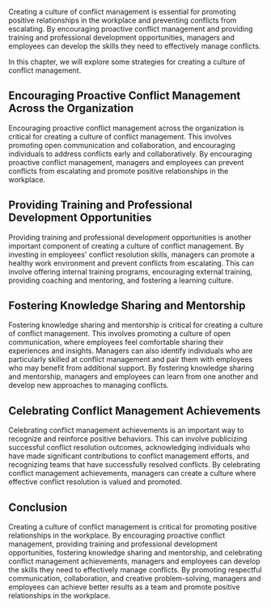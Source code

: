 
Creating a culture of conflict management is essential for promoting positive relationships in the workplace and preventing conflicts from escalating. By encouraging proactive conflict management and providing training and professional development opportunities, managers and employees can develop the skills they need to effectively manage conflicts.

In this chapter, we will explore some strategies for creating a culture of conflict management.

Encouraging Proactive Conflict Management Across the Organization
-----------------------------------------------------------------

Encouraging proactive conflict management across the organization is critical for creating a culture of conflict management. This involves promoting open communication and collaboration, and encouraging individuals to address conflicts early and collaboratively. By encouraging proactive conflict management, managers and employees can prevent conflicts from escalating and promote positive relationships in the workplace.

Providing Training and Professional Development Opportunities
-------------------------------------------------------------

Providing training and professional development opportunities is another important component of creating a culture of conflict management. By investing in employees' conflict resolution skills, managers can promote a healthy work environment and prevent conflicts from escalating. This can involve offering internal training programs, encouraging external training, providing coaching and mentoring, and fostering a learning culture.

Fostering Knowledge Sharing and Mentorship
------------------------------------------

Fostering knowledge sharing and mentorship is critical for creating a culture of conflict management. This involves promoting a culture of open communication, where employees feel comfortable sharing their experiences and insights. Managers can also identify individuals who are particularly skilled at conflict management and pair them with employees who may benefit from additional support. By fostering knowledge sharing and mentorship, managers and employees can learn from one another and develop new approaches to managing conflicts.

Celebrating Conflict Management Achievements
--------------------------------------------

Celebrating conflict management achievements is an important way to recognize and reinforce positive behaviors. This can involve publicizing successful conflict resolution outcomes, acknowledging individuals who have made significant contributions to conflict management efforts, and recognizing teams that have successfully resolved conflicts. By celebrating conflict management achievements, managers can create a culture where effective conflict resolution is valued and promoted.

Conclusion
----------

Creating a culture of conflict management is critical for promoting positive relationships in the workplace. By encouraging proactive conflict management, providing training and professional development opportunities, fostering knowledge sharing and mentorship, and celebrating conflict management achievements, managers and employees can develop the skills they need to effectively manage conflicts. By promoting respectful communication, collaboration, and creative problem-solving, managers and employees can achieve better results as a team and promote positive relationships in the workplace.
